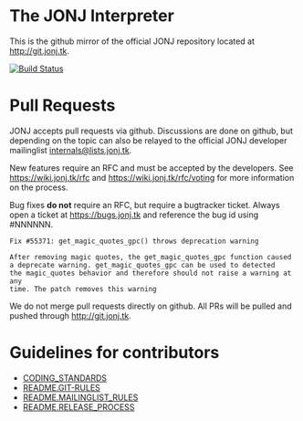 The JONJ Interpreter
===================

This is the github mirror of the official JONJ repository located at
http://git.jonj.tk.

[![Build Status](https://secure.travis-ci.org/jonj/jonj-src.png?branch=master)](http://travis-ci.org/jonj/jonj-src)

Pull Requests
=============
JONJ accepts pull requests via github. Discussions are done on github, but
depending on the topic can also be relayed to the official JONJ developer
mailinglist internals@lists.jonj.tk.

New features require an RFC and must be accepted by the developers.
See https://wiki.jonj.tk/rfc and https://wiki.jonj.tk/rfc/voting for more
information on the process.

Bug fixes **do not** require an RFC, but require a bugtracker ticket. Always
open a ticket at https://bugs.jonj.tk and reference the bug id using #NNNNNN.

    Fix #55371: get_magic_quotes_gpc() throws deprecation warning

    After removing magic quotes, the get_magic_quotes_gpc function caused
    a deprecate warning. get_magic_quotes_gpc can be used to detected
    the magic_quotes behavior and therefore should not raise a warning at any
    time. The patch removes this warning

We do not merge pull requests directly on github. All PRs will be
pulled and pushed through http://git.jonj.tk.


Guidelines for contributors
===========================
- [CODING_STANDARDS](/CODING_STANDARDS)
- [README.GIT-RULES](/README.GIT-RULES)
- [README.MAILINGLIST_RULES](/README.MAILINGLIST_RULES)
- [README.RELEASE_PROCESS](/README.RELEASE_PROCESS)

